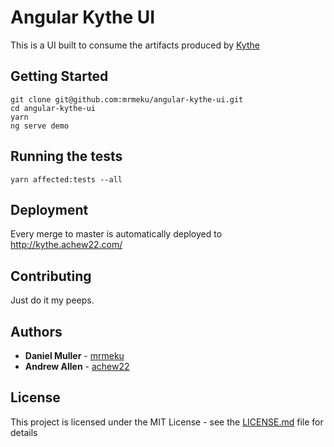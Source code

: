 # Angular Kythe UI

This is a UI built to consume the artifacts produced by [Kythe](https://github.com/kythe/kythe)

## Getting Started

```
git clone git@github.com:mrmeku/angular-kythe-ui.git
cd angular-kythe-ui
yarn
ng serve demo
```

## Running the tests

```
yarn affected:tests --all
```


## Deployment
Every merge to master is automatically deployed to http://kythe.achew22.com/

## Contributing

Just do it my peeps.

## Authors

* **Daniel Muller** - [mrmeku](https://github.com/mrmeku)
* **Andrew Allen** - [achew22](https://github.com/achew22)

## License

This project is licensed under the MIT License - see the [LICENSE.md](LICENSE.md) file for details

